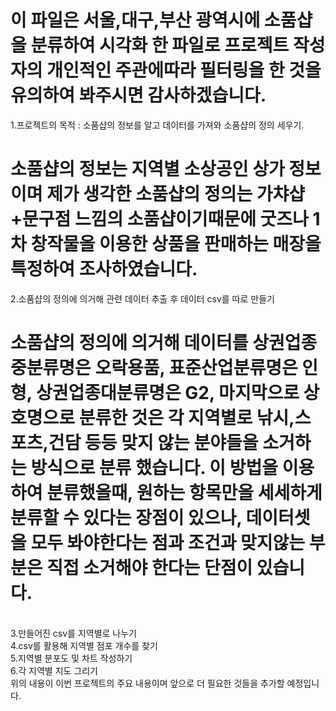 # 이 파일은 서울,대구,부산 광역시에 소품샵을 분류하여 시각화 한 파일로 프로젝트 작성자의 개인적인 주관에따라 필터링을 한 것을 유의하여 봐주시면 감사하겠습니다.
1.프로젝트의 목적 : 소품샵의 정보를 알고 데이터를 가져와 소품샵의 정의 세우기.<br>
# 소품샵의 정보는 지역별 소상공인 상가 정보이며 제가 생각한 소품샵의 정의는 가챠샵+문구점 느낌의 소품샵이기때문에 굿즈나 1차 창작물을 이용한 상품을 판매하는 매장을 특정하여 조사하였습니다.<br>
2.소품샵의 정의에 의거해 관련 데이터 추출 후 데이터 csv를 따로 만들기<br>
# 소품샵의 정의에 의거해 데이터를 상권업종중분류명은 오락용품, 표준산업분류명은 인형, 상권업종대분류명은 G2, 마지막으로 상호명으로 분류한 것은 각 지역별로 낚시,스포츠,건담 등등 맞지 않는 분야들을 소거하는 방식으로 분류 했습니다. 이 방법을 이용하여 분류했을때, 원하는 항목만을 세세하게 분류할 수 있다는 장점이 있으나, 데이터셋을 모두 봐야한다는 점과 조건과 맞지않는 부분은 직접 소거해야 한다는 단점이 있습니다.
<br>
3.만들어진 csv를 지역별로 나누기 
<br>
4.csv를 활용해 지역별 점포 개수를 찾기 
<br>
5.지역별 분포도 및 차트 작성하기 
<br>
6.각 지역별 지도 그리기 
<br>
위의 내용이 이번 프로젝트의 주요 내용이며 앞으로 더 필요한 것들을 추가할 예정입니다. 
<br>
